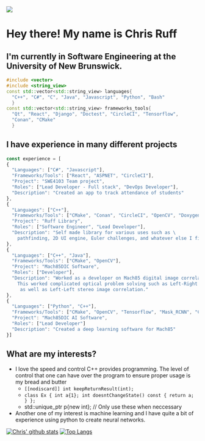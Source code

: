 <img src="https://media.giphy.com/media/ii7R0hFjKIS4poVDrk/giphy.gif">

# Hey there! My name is Chris Ruff #
## I'm currently in Software Engineering at the University of New Brunswick. ##
```cpp
#include <vector> 
#include <string_view>
const std::vector<std::string_view> languages{
  "C++", "C#", "C", "Java", "Javascript", "Python", "Bash"
  }
const std::vector<std::string_view> frameworks_tools{
  "Qt", "React", "Django", "Doctest", "CircleCI", "Tensorflow",
  "Conan", "CMake"
  }
```
## I have experience in many different projects ##
```javascript
const experience = [
{
  "Languages": ["C#", "Javascript"],
  "Frameworks/Tools": ["React", "ASPNET", "CircleCI"],
  "Project": "SWE4103 Team project",
  "Roles": ["Lead Developer - Full stack", "DevOps Developer"],
  "Description": "Created an app to track attendance of students"
},
{
  "Languages": ["C++"],
  "Frameworks/Tools": ["CMake", "Conan", "CircleCI", "OpenCV", "Doxygen", "Doctest"],
  "Project": "Ruff Library",
  "Roles": ["Software Engineer", "Lead Developer"],
  "Description": "Self made library for various uses such as \
    pathfinding, 2D UI engine, Euler challenges, and whatever else I find interesting"
},
{
  "Languages": ["C++", "Java"],
  "Frameworks/Tools": ["CMake", "OpenCV"],
  "Project": "Mach85DIC Software",
  "Roles": ["Developer"],
  "Description": "Worked as a developer on Mach85 digital image correlation software. \
    This worked complicated optical problem solving such as Left-Right stereo image correlation \
     as well as Left-Left stereo image correlation."
},
{
  "Languages": ["Python", "C++"],
  "Frameworks/Tools": ["CMake", "OpenCV", "Tensorflow", "Mask_RCNN", "CVAT"],
  "Project": "Mach85DIC AI Software",
  "Roles": ["Lead Developer"]
  "Description": "Created a deep learning software for Mach85"
}]
```

## What are my interests? ##
* I love the speed and control C++ provides programming. The level of control that one can have over the program to ensure proper usage is my bread and butter
  * `[[nodiscard]] int keepReturnResult(int);`
  * `class Ex { int a{1}; int doesntChangeState() const { return a; } };` 
  * std::unique_ptr<int> p{new int}; // Only use these when neccessary
* Another one of my interest is machine learning and I have quite a bit of experience using python to create neural networks.
  
  
[![Chris' github stats](https://github-readme-stats.vercel.app/api?username=ChrisRuff)](https://github.com/anuraghazra/github-readme-stats)
[![Top Langs](https://github-readme-stats.vercel.app/api/top-langs/?username=ChrisRuff)](https://github.com/anuraghazra/github-readme-stats)

